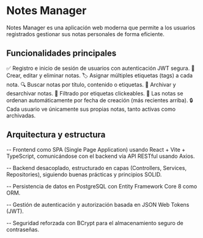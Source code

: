 # Notes Manager
Notes Manager es una aplicación web moderna que permite a los usuarios registrados gestionar sus notas personales de forma eficiente.

## Funcionalidades principales
✅ Registro e inicio de sesión de usuarios con autenticación JWT segura.
📝 Crear, editar y eliminar notas.
🏷️ Asignar múltiples etiquetas (tags) a cada nota.
🔍 Buscar notas por título, contenido o etiquetas.
📂 Archivar y desarchivar notas.
🧠 Filtrado por etiquetas clickeables.
📅 Las notas se ordenan automáticamente por fecha de creación (más recientes arriba).
🔒 Cada usuario ve únicamente sus propias notas, tanto activas como archivadas.

## Arquitectura y estructura
-- Frontend como SPA (Single Page Application) usando React + Vite + TypeScript, comunicándose con el backend vía API RESTful usando Axios.

-- Backend desacoplado, estructurado en capas (Controllers, Services, Repositories), siguiendo buenas prácticas y principios SOLID.

-- Persistencia de datos en PostgreSQL con Entity Framework Core 8 como ORM.

-- Gestión de autenticación y autorización basada en JSON Web Tokens (JWT).

-- Seguridad reforzada con BCrypt para el almacenamiento seguro de contraseñas.
